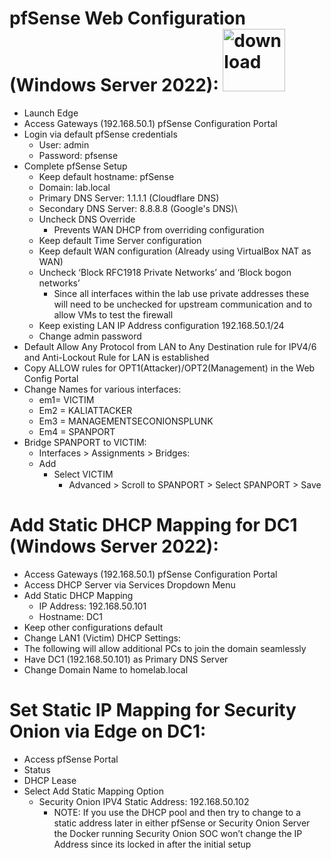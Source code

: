 # pfSense Web Configuration (Windows Server 2022): <img width="100" height="100" alt="download" src="https://github.com/user-attachments/assets/d72b2fa5-ea1d-46fc-b672-68d26c096375" />


- Launch Edge
- Access Gateways (192.168.50.1) pfSense Configuration Portal
- Login via default pfSense credentials
  - User: admin
  - Password: pfsense
- Complete pfSense Setup
  - Keep default hostname: pfSense
  - Domain: lab.local
  - Primary DNS Server: 1.1.1.1 (Cloudflare DNS)
  - Secondary DNS Server: 8.8.8.8 (Google's DNS)\
  - Uncheck DNS Override
      - Prevents WAN DHCP from overriding configuration 
  - Keep default Time Server configuration 
  - Keep default WAN configuration (Already using VirtualBox NAT as WAN)
  - Uncheck ‘Block RFC1918 Private Networks’ and ‘Block bogon networks’
      - Since all interfaces within the lab use private addresses these will need to be unchecked for upstream communication and to allow VMs to test the firewall
  - Keep existing LAN IP Address configuration 192.168.50.1/24
  - Change admin password 
- Default Allow Any Protocol from LAN to Any Destination rule for IPV4/6 and Anti-Lockout Rule for LAN is established 
- Copy ALLOW rules for OPT1(Attacker)/OPT2(Management) in the Web Config Portal 
- Change Names for various interfaces:
  - em1= VICTIM
  - Em2 = KALIATTACKER
  - Em3 = MANAGEMENTSECONIONSPLUNK
  - Em4 = SPANPORT
- Bridge SPANPORT to VICTIM:
  - Interfaces > Assignments > Bridges:
  - Add 
      - Select VICTIM 
        - Advanced > Scroll to SPANPORT > Select SPANPORT > Save
# Add Static DHCP Mapping for DC1 (Windows Server 2022): 
- Access Gateways (192.168.50.1) pfSense Configuration Portal
- Access DHCP Server via Services Dropdown Menu
- Add Static DHCP Mapping 
  - IP Address: 192.168.50.101
  - Hostname: DC1
- Keep other configurations default
 - Change LAN1 (Victim) DHCP Settings:
 - The following will allow additional PCs to join the domain seamlessly
  - Have DC1 (192.168.50.101) as Primary DNS Server 
  - Change Domain Name to homelab.local
# Set Static IP Mapping for Security Onion via Edge on DC1: 
- Access pfSense Portal 
- Status 
- DHCP Lease 
- Select Add Static Mapping Option 
  - Security Onion IPV4 Static Address: 192.168.50.102
    - NOTE: If you use the DHCP pool and then try to change to a static address later in either pfSense or Security Onion Server the Docker running Security Onion SOC won’t change the IP Address since its locked in after the initial setup
